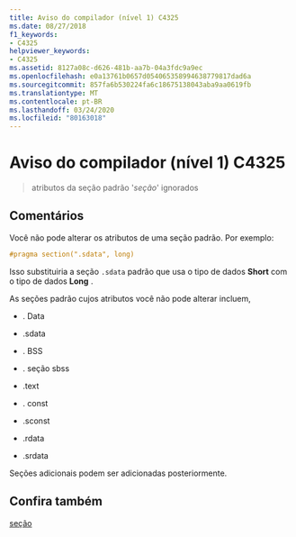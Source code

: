 ```yaml
---
title: Aviso do compilador (nível 1) C4325
ms.date: 08/27/2018
f1_keywords:
- C4325
helpviewer_keywords:
- C4325
ms.assetid: 8127a08c-d626-481b-aa7b-04a3fdc9a9ec
ms.openlocfilehash: e0a13761b0657d054065358994638779817dad6a
ms.sourcegitcommit: 857fa6b530224fa6c18675138043aba9aa0619fb
ms.translationtype: MT
ms.contentlocale: pt-BR
ms.lasthandoff: 03/24/2020
ms.locfileid: "80163018"
---
```

# <a name="compiler-warning-level-1-c4325"></a>Aviso do compilador (nível 1) C4325

> atributos da seção padrão '*seção*' ignorados

## <a name="remarks"></a>Comentários

Você não pode alterar os atributos de uma seção padrão. Por exemplo:

```cpp
#pragma section(".sdata", long)
```

Isso substituiria a seção `.sdata` padrão que usa o tipo de dados **Short** com o tipo de dados **Long** .

As seções padrão cujos atributos você não pode alterar incluem,

- . Data

- .sdata

- . BSS

- . seção sbss

- .text

- . const

- .sconst

- .rdata

- .srdata

Seções adicionais podem ser adicionadas posteriormente.

## <a name="see-also"></a>Confira também

[seção](../../preprocessor/section.md)
